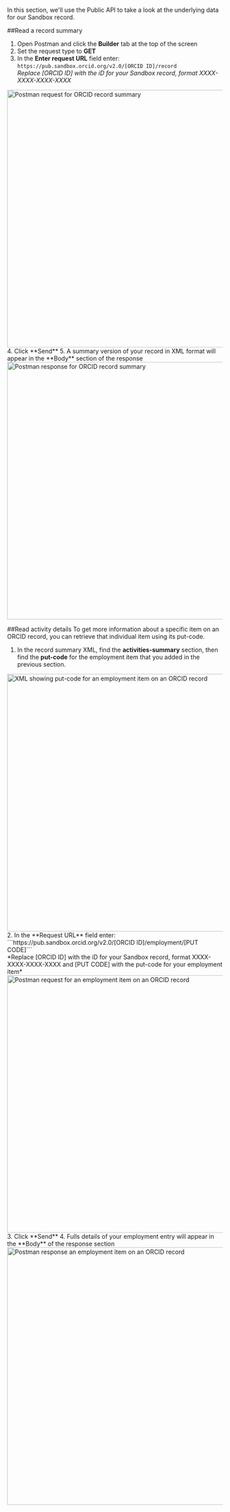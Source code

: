 In this section, we'll use the Public API to take a look at the underlying data for our Sandbox record. 

##Read a record summary
1. Open Postman and click the **Builder** tab at the top of the screen
2. Set the request type to **GET**
3. In the **Enter request URL** field enter:<br>
```https://pub.sandbox.orcid.org/v2.0/[ORCID ID]/record```<br>
*Replace [ORCID ID] with the iD for your Sandbox record, format XXXX-XXXX-XXXX-XXXX*<br>
<img src="../images/02-1_request-record.png" width="600" alt="Postman request for ORCID record summary" />
4. Click **Send**
5. A summary version of your record in XML format will appear in the **Body** section of the response<br>
<img src="../images/02-1_response-record.png" width="600" alt="Postman response for ORCID record summary" />

##Read activity details
To get more information about a specific item on an ORCID record, you can retrieve that individual item using its put-code.

1. In the record summary XML, find the **activities-summary** section, then find the **put-code** for the employment item that you added in the previous section.<br>
<img src="../images/02-2_put-code.png" width="600" alt="XML showing put-code for an employment item on an ORCID record" />
2. In the **Request URL** field enter:<br>
```https://pub.sandbox.orcid.org/v2.0/[ORCID ID]/employment/[PUT CODE]```<br>
*Replace [ORCID ID] with the iD for your Sandbox record, format XXXX-XXXX-XXXX-XXXX and [PUT CODE] with the put-code for your employment item*<br>
<img src="../images/02-2_request-employment.png" width="600" alt="Postman request for an employment item on an ORCID record" />
3. Click **Send**
4. Fulls details of your employment entry will appear in the **Body** of the response section<br>
<img src="../images/02-2_response-employment.png" width="600" alt="Postman response an employment item on an ORCID record" />